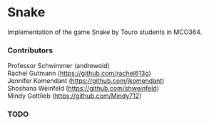 # Snake
Implementation of the game Snake by Touro students in MCO364.

### Contributors

Professor Schwimmer (andrewoid)  
Rachel Gutmann (https://github.com/rachel613g)  
Jennifer Komendant (https://github.com/jkomendant)  
Shoshana Weinfeld (https://github.com/shweinfeld)   
Mindy Gottlieb (https://github.com/Mindy712)  


### TODO
